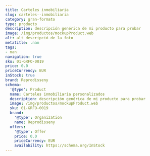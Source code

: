```yaml
---
title: Carteles inmobiliaria
slug: carteles--inmobiliaria
category: gran-formato
type: producto
description: descripción genérica de mi producto para probar
image: /img/productos/mockupProduct.web
alt: alt descripció de la foto
metatitle: .nan
tags:
- nan
navigation: true
sku: 01-GRFO-0019
price: 0.0
priceCurrency: EUR
inStock: true
brand: Reprodisseny
schema:
  '@type': Product
  name: Carteles inmobiliaria personalizados
  description: descripción genérica de mi producto para probar
  image: /img/productos/mockupProduct.web
  sku: 01-GRFO-0019
  brand:
    '@type': Organization
    name: Reprodisseny
  offers:
    '@type': Offer
    price: 0.0
    priceCurrency: EUR
    availability: https://schema.org/InStock
---
```

